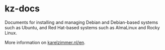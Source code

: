 <!--
###############################################################################
# SPDX-FileComment: Readme for repository kz-docs
#
# SPDX-FileCopyrightText: Karel Zimmer <info@karelzimmer.nl>
# SPDX-License-Identifier: CC0-1.0
###############################################################################
-->

# kz-docs

Documents for installing and managing Debian and Debian-based systems such as
Ubuntu, and Red Hat-based systems such as AlmaLinux and Rocky Linux.

More information on [karelzimmer.nl/en](https://karelzimmer.nl/en).
